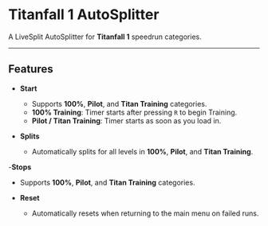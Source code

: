 # Titanfall 1 AutoSplitter

A LiveSplit AutoSplitter for **Titanfall 1** speedrun categories.

---

## Features

- **Start**
  - Supports **100%**, **Pilot**, and **Titan Training** categories.  
  - **100% Training**: Timer starts after pressing `R` to begin Training.  
  - **Pilot / Titan Training**: Timer starts as soon as you load in.  

- **Splits**
  - Automatically splits for all levels in **100%**, **Pilot**, and **Titan Training**.  

-**Stops**
  - Supports **100%**, **Pilot**, and **Titan Training** categories.  

- **Reset**
  - Automatically resets when returning to the main menu on failed runs.  
